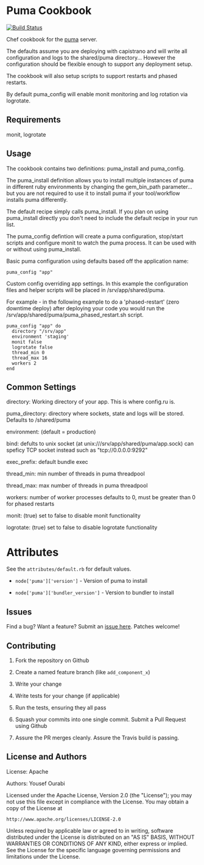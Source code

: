 Puma Cookbook
=============
[![Build Status](https://travis-ci.org/yourabi/chef-puma.svg?branch=master)](https://travis-ci.org/yourabi/chef-puma)

Chef cookbook for the [puma](http://puma.io) server.

The defaults assume you are deploying with capistrano and will write all configuration and logs to the shared/puma directory... However the configuration should be flexible enough to support any deployment setup.

The cookbook will also setup scripts to support restarts and phased restarts.

By default puma_config will enable monit monitoring and log rotation via logrotate.


Requirements
------------

monit, logrotate


Usage
-----

The cookbook contains two definitions: puma_install and puma_config.

The puma_install definition allows you to install multiple instances of puma in different ruby environments by changing the gem_bin_path parameter... but you are not required to use it to install puma if your tool/workflow installs puma differently.

The default recipe simply calls puma_install. If you plan on using puma_install directly you don't need to include the default recipe in your run list.

The puma_config defintion will create a puma configuration, stop/start scripts and configure monit to watch the puma process. It can be used with or without using puma_install.

Basic puma configuration using defaults based off the application name:

    puma_config "app"
  
Custom config overriding app settings. In this example the configuration files and helper scripts will be placed in /srv/app/shared/puma. 

For example - in the following example to do a 'phased-restart' (zero downtime deploy) after deploying your code you would run the /srv/app/shared/puma/puma_phased_restart.sh script.

    puma_config "app" do
      directory "/srv/app"
      environment 'staging'
      monit false
      logrotate false
      thread_min 0
      thread_max 16
      workers 2
    end

 
Common Settings
-----

directory: Working directory of your app. This is where config.ru is.

puma_directory: directory where sockets, state and logs will be stored. Defaults to <directory>/shared/puma

environment: (default = production)

bind: defults to unix socket (at unix:///srv/app/shared/puma/app.sock) can speficy TCP socket instead such as "tcp://0.0.0.0:9292"

exec_prefix: default bundle exec 

thread_min: min number of threads in puma threadpool 

thread_max: max number of threads in puma threadpool 

workers: number of worker processes defaults to 0, must be greater than 0 for phased restarts

monit: (true) set to false to disable monit functionality

logrotate: (true) set to false to disable logrotate functionality

Attributes
==========

See the `attributes/default.rb` for default values. 


* `node['puma']['version']` - Version of puma to install
  
* `node['puma']['bundler_version']` - Version to bundler to install


Issues
------
Find a bug? Want a feature? Submit an [issue here](http://github.com/yourabi/chef-puma/issues). Patches welcome!


Contributing
------------

1. Fork the repository on Github

2. Create a named feature branch (like `add_component_x`)
 
3. Write your change
 
4. Write tests for your change (if applicable)
 
5. Run the tests, ensuring they all pass

6. Squash your commits into one single commit. Submit a Pull Request using Github

7. Assure the PR merges cleanly. Assure the Travis build is passing.


License and Authors
-------------------

License: Apache

Authors: Yousef Ourabi

Licensed under the Apache License, Version 2.0 (the "License");
you may not use this file except in compliance with the License.
You may obtain a copy of the License at

    http://www.apache.org/licenses/LICENSE-2.0

Unless required by applicable law or agreed to in writing, software
distributed under the License is distributed on an "AS IS" BASIS,
WITHOUT WARRANTIES OR CONDITIONS OF ANY KIND, either express or implied.
See the License for the specific language governing permissions and
limitations under the License.
